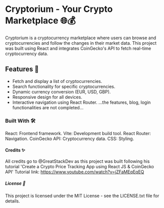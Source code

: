 # Cryptorium - Your Crypto Marketplace 🌐💰

Cryptorium is a cryptocurrency marketplace where users can browse and cryptocurrencies and follow the changes in their market data. This project was built using React and integrates CoinGecko's API to fetch real-time cryptocurrency data.

## Features 🚀
- Fetch and display a list of cryptocurrencies.
- Search functionality for specific cryptocurrencies.
- Dynamic currency conversion (EUR, USD, GBP).
- Responsive design for all devices.
- Interactive navigation using React Router.
...the features, blog, login functionalities are not completed...

### Built With 🛠️
React: Frontend framework.
Vite: Development build tool.
React Router: Navigation.
CoinGecko API: Cryptocurrency data.
CSS: Styling.

#### Credits ✨

 All credits go to @GreatStackDev as this project was built following his tutorial 'Create a Crypto Price Tracking App using React JS & CoinGecko API'
 Tutorial link: https://www.youtube.com/watch?v=jZFaMEqEqEQ

##### License 📜

 This project is licensed under the MIT License - see the LICENSE.txt file for details.

